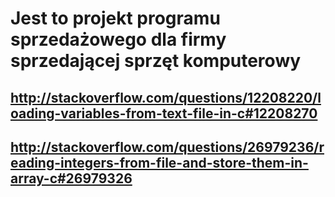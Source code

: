 # Jest to projekt programu sprzedażowego dla firmy sprzedającej sprzęt komputerowy

## http://stackoverflow.com/questions/12208220/loading-variables-from-text-file-in-c#12208270

## http://stackoverflow.com/questions/26979236/reading-integers-from-file-and-store-them-in-array-c#26979326

